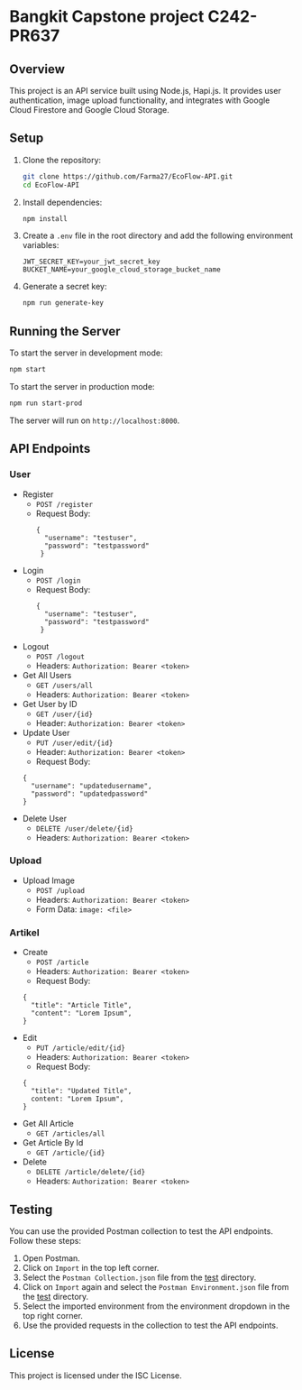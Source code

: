 # Bangkit Capstone project C242-PR637

## Overview

This project is an API service built using Node.js, Hapi.js. It provides user authentication, image upload functionality, and integrates with Google Cloud Firestore and Google Cloud Storage.

## Setup

1. Clone the repository:
    ```sh
    git clone https://github.com/Farma27/EcoFlow-API.git
    cd EcoFlow-API
    ```

2. Install dependencies:
    ```sh
    npm install
    ```

3. Create a `.env` file in the root directory and add the following environment variables:
    ```env
    JWT_SECRET_KEY=your_jwt_secret_key
    BUCKET_NAME=your_google_cloud_storage_bucket_name
    ```

4. Generate a secret key:
    ```sh
    npm run generate-key
    ```

## Running the Server

To start the server in development mode:
```sh
npm start
```

To start the server in production mode:
```sh
npm run start-prod
```

The server will run on ```http://localhost:8000```.

## API Endpoints 

### User

- Register
  - ```POST /register```
  - Request Body: 
    ```
    { 
      "username": "testuser",
      "password": "testpassword"
     }
    ```
- Login
  - ```POST /login```
  - Request Body: 
    ```
    { 
      "username": "testuser",
      "password": "testpassword"
     }
    ```
- Logout
  - ```POST /logout```
  - Headers: ```Authorization: Bearer <token>```
- Get All Users
  - ```GET /users/all```
  - Headers: ```Authorization: Bearer <token>```
- Get User by ID
  - ```GET /user/{id}```
  - Header: ```Authorization: Bearer <token>```
- Update User
  - ```PUT /user/edit/{id}```
  - Header: ```Authorization: Bearer <token>```
  - Request Body: 
  ```
  { 
    "username": "updatedusername",
    "password": "updatedpassword"
  }
  ```
- Delete User
  - ```DELETE /user/delete/{id}```
  - Headers: ```Authorization: Bearer <token>```

### Upload

- Upload Image
  - ```POST /upload```
  - Headers: ```Authorization: Bearer <token>```
  - Form Data: ```image: <file>```

### Artikel

- Create
  - ```POST /article```
  - Headers: ```Authorization: Bearer <token>```
  - Request Body: 
  ```
  {
    "title": "Article Title",
    "content": "Lorem Ipsum",
  }
  ```
- Edit 
  - ```PUT /article/edit/{id}```
  - Headers: ```Authorization: Bearer <token>```
  - Request Body: 
  ```
  {
    "title": "Updated Title",
    content: "Lorem Ipsum",
  }
- Get All Article
  - ```GET /articles/all```
- Get Article By Id
  - ```GET /article/{id}```
- Delete
  - ```DELETE /article/delete/{id}```
  - Headers: ```Authorization: Bearer <token>```

## Testing

You can use the provided Postman collection to test the API endpoints. Follow these steps:

1. Open Postman.
2. Click on `Import` in the top left corner.
3. Select the `Postman Collection.json` file from the [test](http://_vscodecontentref_/13) directory.
4. Click on `Import` again and select the `Postman Environment.json` file from the [test](http://_vscodecontentref_/14) directory.
5. Select the imported environment from the environment dropdown in the top right corner.
6. Use the provided requests in the collection to test the API endpoints.

## License

This project is licensed under the ISC License.